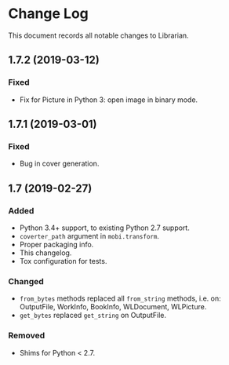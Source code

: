 # Change Log

This document records all notable changes to Librarian.


## 1.7.2 (2019-03-12)

### Fixed
- Fix for Picture in Python 3: open image in binary mode.


## 1.7.1 (2019-03-01)

### Fixed
- Bug in cover generation.


## 1.7 (2019-02-27)

### Added
- Python 3.4+ support, to existing Python 2.7 support.
- `coverter_path` argument in `mobi.transform`.
- Proper packaging info.
- This changelog.
- Tox configuration for tests.

### Changed
- `from_bytes` methods replaced all `from_string` methods,
   i.e. on: OutputFile, WorkInfo, BookInfo, WLDocument, WLPicture.
- `get_bytes` replaced `get_string` on OutputFile.

### Removed
- Shims for Python < 2.7.
